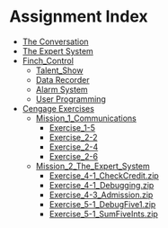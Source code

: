 # Assignment Index
* <a href="The%20Conversation/">The Conversation</a>
* <a href="The%20Expert%20System/">The Expert System</a>
* <a href="Finch_Control/">Finch_Control</a>
  * <a href="Finch_Control/module_1">Talent_Show</a>
  * <a href="Finch_Control/module_2">Data Recorder</a>
  * <a href="Finch_Control/module_3">Alarm System</a>
  * <a href="Finch_Control/module_4">User Programming</a>
* <a href="cengage_exercises">Cengage Exercises</a>
  * <a href="cengage_exercises/Mission_1_Communications">Mission_1_Communications</a>
    * <a href="cengage_exercises/Mission_1_Communications/Exercise_1.zip">Exercise_1-5</a>
    * <a href="cengage_exercises/Mission_1_Communications/Exercise_2-2.zip">Exercise_2-2</a>
    * <a href="cengage_exercises/Mission_1_Communications/Exercise_2-4_DebugTwo4.zip">Exercise_2-4</a>
    * <a href="cengage_exercises/Mission_1_Communications/Exercise_2-6.zip">Exercise_2-6</a>
  * <a href="cengage_exercises/Mission_2_The_Expert_System">Mission_2_The_Expert_System</a>
    * <a href="cengage_exercises/Mission_2_The_Expert_System/Exercise_4-1_CheckCredit.zip">Exercise_4-1_CheckCredit.zip</a>
    * <a href="cengage_exercises/Mission_2_The_Expert_System/Exercise_4-1_Debugging.zip">Exercise_4-1_Debugging.zip</a>
    * <a href="cengage_exercises/Mission_2_The_Expert_System/Exercise_4-3_Admission.zip">Exercise_4-3_Admission.zip</a>
    * <a href="cengage_exercises/Mission_2_The_Expert_System/Exercise_5-1_DebugFive1.zip">Exercise_5-1_DebugFive1.zip</a>
    * <a href="cengage_exercises/Mission_2_The_Expert_System/Exercise_5-1_SumFiveInts.zip">Exercise_5-1_SumFiveInts.zip</a>

